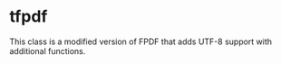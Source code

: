 # tfpdf
This class is a modified version of FPDF that adds UTF-8 support with additional functions.
